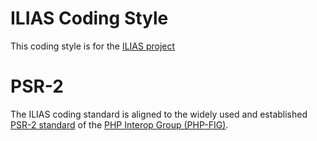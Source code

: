 # ILIAS Coding Style
This coding style is for the [ILIAS project](https://github.com/ILIAS-eLearning/ILIAS)

# PSR-2 

The ILIAS coding standard is aligned to the widely used and established
[PSR-2 standard](https://www.php-fig.org/psr/psr-2/)
of the [PHP Interop Group (PHP-FIG)](https://www.php-fig.org/).
